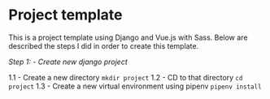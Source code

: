 # Project template

This is a project template using Django and Vue.js with Sass. Below are described the steps I did in order to create this template.

_Step 1: - Create new django project_

1.1 - Create a new directory `mkdir project`
1.2 - CD to that directory `cd project`
1.3 - Create a new virtual environment using pipenv `pipenv install`

